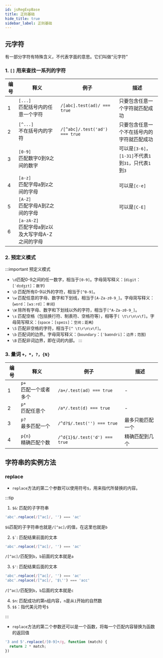 ```yaml
---
id: jsRegExpBase
title: 正则基础
hide_title: true
sidebar_label: 正则基础
---
```


## 元字符

有一部分字符有特殊含义，不代表字面的意思。它们叫做“元字符”

### 1. `[]` 用来查找一系列的字符

编号 | 释义 | 例子 | 描述
---|---|---|---
1 | `[...]`<br/>匹配括号内的任意一个字符 | `/[abc].test(ad)/ === true` | 只要包含任意一个字符就匹配成功
2 | `[^...]`<br/>不在括号内的字符 | `/[^abc]/.test('ad') === true` | 只要包含任意一个不在括号内的字符就匹配成功
3 | `[0-9]`<br/>匹配数字0到9之间的数字 | | 可以是`[3-6]`，`[1-31]`不代表`1`到`31`，只代表`1`到`3`
4 | `[a-z]`<br/>匹配字母a到z之间的字母 | | 可以是`[c-e]`
5 | `[A-Z]`<br/>匹配字母A到Z之间的字母 | | 可以是`[C-E]`
6 | `[a-zA-Z]`<br/>匹配字母a到z以及大写字母A-Z之间的字母

### 2. 预定义模式

:::important 预定义模式
- `\d`匹配0-9之间的任一数字，相当于`[0-9]`。字母简写释义：(`digit`：`[ˈdɪdʒɪt]`：`数字`)
- `\D` 匹配所有0-9以外的字符，相当于`[^0-9]`。
- `\w` 匹配任意的字母、数字和下划线，相当于`[A-Za-z0-9_]`。字母简写释义：(`word`：`[wɜːrd]`：`单词`)
- `\W` 除所有字母、数字和下划线以外的字符，相当于`[^A-Za-z0-9_]`。
- `\s` 匹配空格（包括换行符、制表符、空格符等），相等于`[ \t\r\n\v\f]`。字母简写释义：(`space`：`[speɪs]`：`空间；距离`)
- `\S` 匹配非空格的字符，相当于`[^ \t\r\n\v\f]`。
- `\b` 匹配词的边界。字母简写释义：(`boundary`：`[ˈbaʊndri]`：`边界；范围`)
- `\B` 匹配非词边界，即在词的内部。
:::

### 3. 量词 `+，*，?，{N}`

编号 | 释义 | 例子 | 描述
---|---|---|---
1 | `p+`<br/>匹配一个或者多个 | `/a+/.test(ad) === true` | -
2 | `p*`<br/>匹配任意个 | `/a*/.test(d) === true` | -
3 | `p?`<br/>最多匹配一个 | `/^d?$/.test('') === true` | 最多只能匹配一个
4 | `p{n}`<br/>精确匹配个数 | `/^d{1}$/.test('d') === true` | 精确匹配到几个

## 字符串的实例方法

### replace

- `replace`方法的第二个参数可以使用符号`$`，用来指代所替换的内容。

:::tip
1. `$&`: 匹配的子字符串

  ```javascript
  'abc'.replace(/[^ac]/, '') === 'ac'
  ```

  `$&`匹配的子字符串也就是`/[^ac]/`的值，在这里也就是`b`

2. ``` $` ```: 匹配结果前面的文本

  ```javascript
  'abc'.replace(/[^ac]/, '') === 'ac'
  ```

  `/[^ac]/`匹配到`b`，`b`前面的文本就是`a`

3. ``` $' ```: 匹配结果后面的文本

  ```javascript
  'abc'.replace(/[^ac]/, '') === 'ac'
  'abc'.replace(/[^ac]/, '$\'') === 'acc'
  ```

  `/[^ac]/`匹配到`b`，`b`后面的文本就是`c`

4. ``` $n ```: 匹配成功的第`n`组内容，`n`是从`1`开始的自然数
5. `$$`：指代美元符号`$`

:::

- `replace`方法的第二个参数还可以是一个函数，将每一个匹配内容替换为函数的返回值

```javascript
'3 and 5'.replace(/[0-9]+/g, function (match) {
  return 2 * match;
})
```
